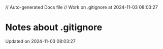// Auto-generated Docs file
// Work on .gitignore at 2024-11-03 08:03:27
# Notes about .gitignore
Updated on 2024-11-03 08:03:27
